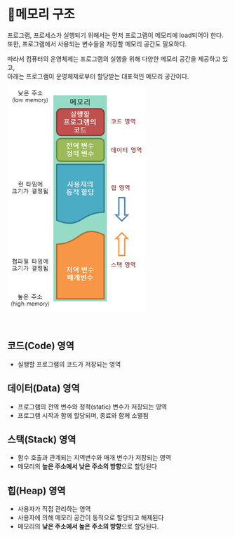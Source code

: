 📌메모리 구조
=====
프로그램, 프로세스가 실행되기 위해서는 먼저 프로그램이 메모리에 load되어야 한다.<br>
또한, 프로그램에서 사용되는 변수들을 저장할 메모리 공간도 필요하다.

따라서 컴퓨터의 운영체제는 프로그램의 실행을 위해 다양한 메모리 공간을 제공하고 있고,<br>
아래는 프로그램이 운영체제로부터 할당받는 대표적인 메모리 공간이다.

![Memory Struct](/img/메모리구조.png)

<br>


## 코드(Code) 영역
- 실행할 프로그램의 코드가 저장되는 영역

## 데이터(Data) 영역
- 프로그램의 전역 변수와 정적(static) 변수가 저장되는 영역
- 프로그램 시작과 함께 할당되며, 종료와 함께 소멸됨

## 스택(Stack) 영역
- 함수 호출과 관계되는 지역변수와 매개 변수가 저장되는 영역
- 메모리의 **높은 주소에서 낮은 주소의 방향**으로 할당된다

## 힙(Heap) 영역
- 사용자가 직접 관리하는 영역
- 사용자에 의해  메모리 공간이 동적으로 할당되고 해제된다
- 메모리의 **낮은 주소에서 높은 주소의 방향**으로 할당된다.